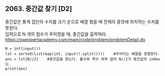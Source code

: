 ## 2063. 중간값 찾기 [D2]
중간값은 통계 집단의 수치를 크기 순으로 배열 했을 때 전체의 중앙에 위치하는 수치를 뜻한다.  
입력으로 N 개의 점수가 주어졌을 때, 중간값을 출력하라.
https://swexpertacademy.com/main/code/problem/problemDetail.do

   
```
N = int(input())
lst = sorted(list(map(int, input().split())))    #주어지는 배열을 정렬한다.
ans = lst[N//2]    #중간값을 찾는다. 홀수와 짝수 여부 없이 N//2가 중간값의 index다.
print(ans)
